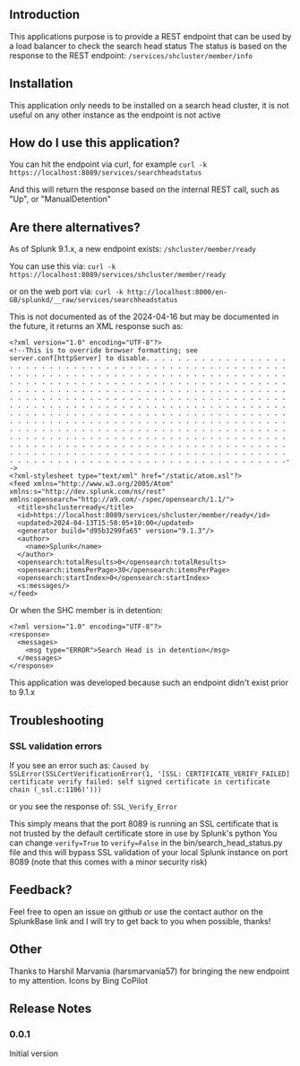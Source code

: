 ## Introduction

This applications purpose is to provide a REST endpoint that can be used by a load balancer to check the search head status
The status is based on the response to the REST endpoint:
```/services/shcluster/member/info```

## Installation
This application only needs to be installed on a search head cluster, it is not useful on any other instance as the endpoint is not active

## How do I use this application?
You can hit the endpoint via curl, for example ```curl -k https://localhost:8089/services/searchheadstatus```

And this will return the response based on the internal REST call, such as "Up", or "ManualDetention"

## Are there alternatives?

As of Splunk 9.1.x, a new endpoint exists:
```/shcluster/member/ready```

You can use this via:
```curl -k https://localhost:8089/services/shcluster/member/ready```

or on the web port via:
```curl -k http://localhost:8000/en-GB/splunkd/__raw/services/searchheadstatus```

This is not documented as of the 2024-04-16 but may be documented in the future, it returns an XML response such as:
```
<?xml version="1.0" encoding="UTF-8"?>
<!--This is to override browser formatting; see server.conf[httpServer] to disable. . . . . . . . . . . . . . . . . . . . . . . . . . . . . . . . . . . . . . . . . . . . . . . . . . . . . . . . . . . . . . . . . . . . . . . . . . . . . . . . . . . . . . . . . . . . . . . . . . . . . . . . . . . . . . . . . . . . . . . . . . . . . . . . . . . . . . . . . . . . . . . . . . . . . . . . . . . . . . . . . . . . . . . . . . . . . . . . . . . . . . . . . . . . . . . . . . . . . . . . . . . . . . . . . . . . . . . . . . . . . . . . . . . . . . . . . . . . . . . . . . . . . . . . . . . . . . . . . . . . . . . . . . . . . . . . . . . . . . . . . . . . . . . . . . . . . . . . . . . . . . . . . . . . . . . . . . . . . . . . . . . . . . . . . . . . . . . . . . . . . . . . . . . . . . . . . . . . . . . . . . . . . . . . . . . . . . . . . . . . . . . . . . . . . . . . . . . . . . . . . . . . . . . . . . . . . . . . . . . . . . . . . . . . . . . . . . . . . . . . . . . . . . . . . . . . . . . . . . . . . . . . . . . . . . . . .-->
<?xml-stylesheet type="text/xml" href="/static/atom.xsl"?>
<feed xmlns="http://www.w3.org/2005/Atom" xmlns:s="http://dev.splunk.com/ns/rest" xmlns:opensearch="http://a9.com/-/spec/opensearch/1.1/">
  <title>shclusterready</title>
  <id>https://localhost:8089/services/shcluster/member/ready</id>
  <updated>2024-04-13T15:50:05+10:00</updated>
  <generator build="d95b3299fa65" version="9.1.3"/>
  <author>
    <name>Splunk</name>
  </author>
  <opensearch:totalResults>0</opensearch:totalResults>
  <opensearch:itemsPerPage>30</opensearch:itemsPerPage>
  <opensearch:startIndex>0</opensearch:startIndex>
  <s:messages/>
</feed>
```

Or when the SHC member is in detention:
```
<?xml version="1.0" encoding="UTF-8"?>
<response>
  <messages>
    <msg type="ERROR">Search Head is in detention</msg>
  </messages>
</response>
```

This application was developed because such an endpoint didn't exist prior to 9.1.x

## Troubleshooting
### SSL validation errors
If you see an error such as:
`Caused by SSLError(SSLCertVerificationError(1, '[SSL: CERTIFICATE_VERIFY_FAILED] certificate verify failed: self signed certificate in certificate chain (_ssl.c:1106)')))`

or you see the response of:
`SSL_Verify_Error`

This simply means that the port 8089 is running an SSL certificate that is not trusted by the default certificate store in use by Splunk's python
You can change `verify=True` to `verify=False` in the bin/search_head_status.py file and this will bypass SSL validation of your local Splunk instance on port 8089 (note that this comes with a minor security risk)

## Feedback?
Feel free to open an issue on github or use the contact author on the SplunkBase link and I will try to get back to you when possible, thanks!

## Other
Thanks to Harshil Marvania (harsmarvania57) for bringing the new endpoint to my attention.
Icons by Bing CoPilot

## Release Notes
### 0.0.1
Initial version

